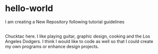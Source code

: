 # hello-world
I am creating a New Repository following tutorial guidelines
<br><br>
<p>Chucktac here. I like playing guitar, graphic design, cooking and the Los Angeles Dodgers. I think I would like to code as well so that I could create my own programs or enhance design projects.</p>
